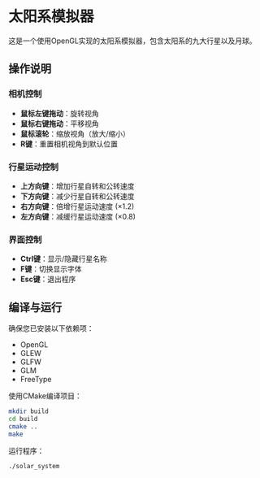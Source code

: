# 太阳系模拟器

这是一个使用OpenGL实现的太阳系模拟器，包含太阳系的九大行星以及月球。

## 操作说明

### 相机控制
- **鼠标左键拖动**：旋转视角
- **鼠标右键拖动**：平移视角
- **鼠标滚轮**：缩放视角（放大/缩小）
- **R键**：重置相机视角到默认位置

### 行星运动控制
- **上方向键**：增加行星自转和公转速度
- **下方向键**：减少行星自转和公转速度
- **右方向键**：倍增行星运动速度 (×1.2)
- **左方向键**：减缓行星运动速度 (×0.8)

### 界面控制
- **Ctrl键**：显示/隐藏行星名称
- **F键**：切换显示字体
- **Esc键**：退出程序

## 编译与运行

确保您已安装以下依赖项：
- OpenGL
- GLEW
- GLFW
- GLM
- FreeType

使用CMake编译项目：

```bash
mkdir build
cd build
cmake ..
make
```

运行程序：

```bash
./solar_system
```